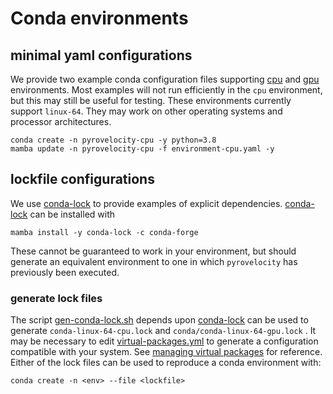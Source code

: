 # Conda environments

## minimal yaml configurations

We provide two example conda configuration files supporting [cpu](./environment-cpu.yml) and [gpu](./environment-gpu.yml) environments. Most examples will not run efficiently in the `cpu` environment, but this may still be useful for testing. These environments currently support `linux-64`. They may work on other operating systems and processor architectures.

```shell
conda create -n pyrovelocity-cpu -y python=3.8
mamba update -n pyrovelocity-cpu -f environment-cpu.yaml -y
```

## lockfile configurations

We use [conda-lock][conda-lock] to provide examples of explicit dependencies.
[conda-lock][conda-lock] can be installed with

```shell
mamba install -y conda-lock -c conda-forge
```

These cannot be guaranteed to work in your environment, but should generate an
equivalent environment to one in which `pyrovelocity` has previously been executed.

### generate lock files

The script [gen-conda-lock.sh](./gen-conda-lock.sh) depends upon [conda-lock] can be used to generate `conda-linux-64-cpu.lock` and `conda/conda-linux-64-gpu.lock` . It may be necessary to edit [virtual-packages.yml](./virtual-packages.yml) to generate a configuration compatible with your system. See [managing virtual packages][conda-virt-packages] for reference. Either of the lock files can be used to reproduce a conda environment with:

```shell
conda create -n <env> --file <lockfile>
```

[conda-lock]: https://github.com/conda-incubator/conda-lock
[conda-virt-packages]: https://docs.conda.io/projects/conda/en/latest/user-guide/tasks/manage-virtual.html#managing-virtual-packages
